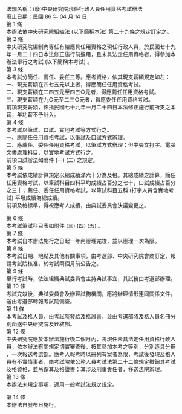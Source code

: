 法規名稱：(廢)中央研究院現任行政人員任用資格考試辦法  
廢止日期：民國 86 年 04 月 14 日  
第 1 條  
本辦法依中央研究院組織法 (以下簡稱本法) 第二十九條之規定訂定之。  
第 2 條  
中央研究院編制內專任有給應具任用資格之現任行政人員，於民國七十九  
年一月二十四日本法修正施行前遴用，且未具法定任用資格者，得參加本  
辦法舉行之考試 (以下簡稱本考試) 。  
第 3 條  
本考試分簡任、薦任、委任三等。應考資格，依其現支薪額規定如左：  
一、現支薪額在四七五元以上者，得應簡任任用資格考試。  
二、現支薪額在二四五元至四五○元者，得應薦任任用資格考試。  
三、現支薪額在九○元至二三○元者，得應委任任用資格考試。  
前項現支薪額，係指民國七十九年一月二十四日本法修正施行前所支之本  
薪，年功薪不予計入。  
第 4 條  
本考試以筆試、口試、實地考試等方式行之。  
一、應簡任任用資格考試，以筆試及口試方式辦理。  
二、應薦任、委任任用資格考試，以筆試方式辦理；但中央文打字、電腦  
文書處理科目，以實地考試方式行之。  
前項口試辦法如附件 (一) (二) 之規定。  
第 5 條  
本考試依成績計算規定以總成績滿六十分為及格。其總成績之計算，簡任  
任用資格考試，以筆試科目四科平均成績占百分之七十，口試成績占百分  
之三十；薦任、委任任用資格考試，以筆試科目五科 (打字人員含實地考  
試) 平圾成績為總成績。  
前項及格標準，得視應考人成績，由典試委員會決議變更之。  


第 6 條  
本考試筆試科目表如附件 (三) (四) (五) 。  
第 7 條  
本考試自本辦法施行之日起一年內辦理完竣，並以辦理一次為限。  
第 8 條  
本考試日期、地點及其他有關事項，由考選部、中央研究院會商訂定，報  
請考試院核准，於考試兩個月前公告之。  
第 9 條  
舉行考試時，依法組織典試委員會主持典試事宜，其試務由考選部辦理。  
第 10 條  
考試完竣後，典試委員會及辦理試務機關，應將辦理情形連同關係文件，  
送由考選部轉報考試院備查。  
第 11 條  
本考試及格人員，由考試院發給及格證書，並由考選部將及格人員名冊分  
別函送中央研究院及銓敘部。  
第 12 條  
中央研究院應於本辦法施行後二個月內，將現任未具法定任用資格行政人  
員，依本辦法有關規定切實審查後，按其參加本考之等別，分別造具分冊  
，一次報送考選部。應考人報考時以冊列有案者為限，考試後發現及格人  
員有不實情事者，由考試院依公務人員考試法第二十二條規定撤銷其考試  
及格資格，並吊銷其及格證書；其涉及刑事責任者，移送法院辦理。  
第 13 條  
本辦法未規定事項，適用一般考試法規之規定。  


第 14 條  
本辦法自發布日施行。  



